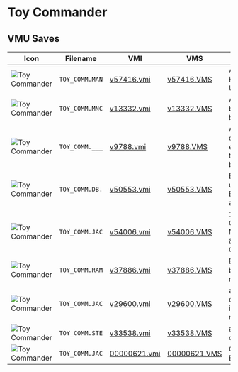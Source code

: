 # Toy Commander

## VMU Saves

| Icon | Filename | VMI | VMS | Description |
|------|----------|-----|-----|-------------|
| ![Toy Commander](../icons/TOY_COMM.MAN.GIF) | `TOY_COMM.MAN` | [v57416.vmi](v57416.vmi) | [v57416.VMS](v57416.VMS) | ALL STAGES HAVE BEEN UNLOCKED  
| ![Toy Commander](../icons/TOY_COMM.MNC.GIF) | `TOY_COMM.MNC` | [v13332.vmi](v13332.vmi) | [v13332.VMS](v13332.VMS) | All golds, bosses beaten. 
| ![Toy Commander](../icons/TOY_COMM.___.GIF) | `TOY_COMM.___` | [v9788.vmi](v9788.vmi) | [v9788.VMS](v9788.VMS) | All levels complete, even killed the big fat bear. 
| ![Toy Commander](../icons/TOY_COMM.DB..GIF) | `TOY_COMM.DB.` | [v50553.vmi](v50553.vmi) | [v50553.VMS](v50553.VMS) | Everything unlocked.  Best times in all levels. 
| ![Toy Commander](../icons/TOY_COMM.JAC.GIF) | `TOY_COMM.JAC` | [v54006.vmi](v54006.vmi) | [v54006.VMS](v54006.VMS) | 100% COMPLETE + MULTIPLAYER & SECRETS OPTIONS 
| ![Toy Commander](../icons/TOY_COMM.RAM.GIF) | `TOY_COMM.RAM` | [v37886.vmi](v37886.vmi) | [v37886.VMS](v37886.VMS) | Everything beaten and all rooms open 
| ![Toy Commander](../icons/TOY_COMM.JAC.GIF) | `TOY_COMM.JAC` | [v29600.vmi](v29600.vmi) | [v29600.VMS](v29600.VMS) | all is done.have fun in multiplayers!!! 
| ![Toy Commander](../icons/TOY_COMM.STE.GIF) | `TOY_COMM.STE` | [v33538.vmi](v33538.vmi) | [v33538.VMS](v33538.VMS) | all levels complete 
| ![Toy Commander](../icons/TOY_COMM.JAC.GIF) | `TOY_COMM.JAC` | [00000621.vmi](00000621.vmi) | [00000621.VMS](00000621.VMS) | Completely Beaten 
